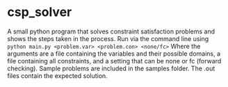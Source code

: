 # csp_solver
A small python program that solves constraint satisfaction problems and shows the steps taken in the process.
Run via the command line using
`python main.py <problem.var> <problem.con> <none/fc>`
Where the arguments are a file containing the variables and their possible domains, a file containing all constraints, and a setting that can be none or fc (forward checking).
Sample problems are included in the samples folder. The .out files contain the expected solution.
